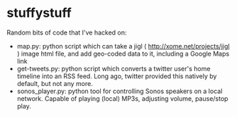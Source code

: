 # stuffystuff

Random bits of code that I've hacked on:

* map.py: python script which can take a jigl ( http://xome.net/projects/jigl ) image html file, and add geo-coded data to it, including a Google Maps link
* get-tweets.py: python script which converts a twitter user's home timeline into an RSS feed.  Long ago, twitter provided this natively by default, but not any more.
* sonos_player.py: python tool for controlling Sonos speakers on a local network.  Capable of playing (local) MP3s, adjusting volume, pause/stop play.
